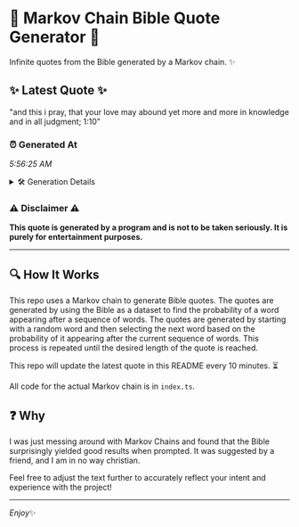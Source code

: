 # 📖 Markov Chain Bible Quote Generator 📖

Infinite quotes from the Bible generated by a Markov chain. ✨

## ✨ Latest Quote ✨
"and this i pray, that your love may abound yet more and more in knowledge and in all judgment; 1:10"

### ⏰ Generated At
*5:56:25 AM*

<details>
    <summary>🛠️ Generation Details</summary>
    <p>
        <strong>🌱 Seed:</strong> and<br>
        <strong>🔄 Iterations:</strong> 19<br>
        <strong>📜 Context History:</strong><br>[ and ]: this<br>[ and, this ]: i<br>[ and, this, i ]: pray,<br>[ and, this, i, pray, ]: that<br>[ and, this, i, pray,, that ]: your<br>[ and, this, i, pray,, that, your ]: love<br>[ this, i, pray,, that, your, love ]: may<br>[ i, pray,, that, your, love, may ]: abound<br>[ pray,, that, your, love, may, abound ]: yet<br>[ that, your, love, may, abound, yet ]: more<br>[ your, love, may, abound, yet, more ]: and<br>[ love, may, abound, yet, more, and ]: more<br>[ may, abound, yet, more, and, more ]: in<br>[ abound, yet, more, and, more, in ]: knowledge<br>[ yet, more, and, more, in, knowledge ]: and<br>[ more, and, more, in, knowledge, and ]: in<br>[ and, more, in, knowledge, and, in ]: all<br>[ more, in, knowledge, and, in, all ]: judgment;<br>[ in, knowledge, and, in, all, judgment; ]: 1:10<br>
    </p>
</details>

### ⚠️ Disclaimer ⚠️
**This quote is generated by a program and is not to be taken seriously. It is purely for entertainment purposes.**

---

## 🔍 How It Works

This repo uses a Markov chain to generate Bible quotes. The quotes are generated by using the Bible as a dataset to find the probability of a word appearing after a sequence of words. The quotes are generated by starting with a random word and then selecting the next word based on the probability of it appearing after the current sequence of words. This process is repeated until the desired length of the quote is reached.

This repo will update the latest quote in this README every 10 minutes. ⏳

All code for the actual Markov chain is in `index.ts`.

## ❓ Why

I was just messing around with Markov Chains and found that the Bible surprisingly yielded good results when prompted. 
It was suggested by a friend, and I am in no way christian.

Feel free to adjust the text further to accurately reflect your intent and experience with the project!

---

*Enjoy*✨
